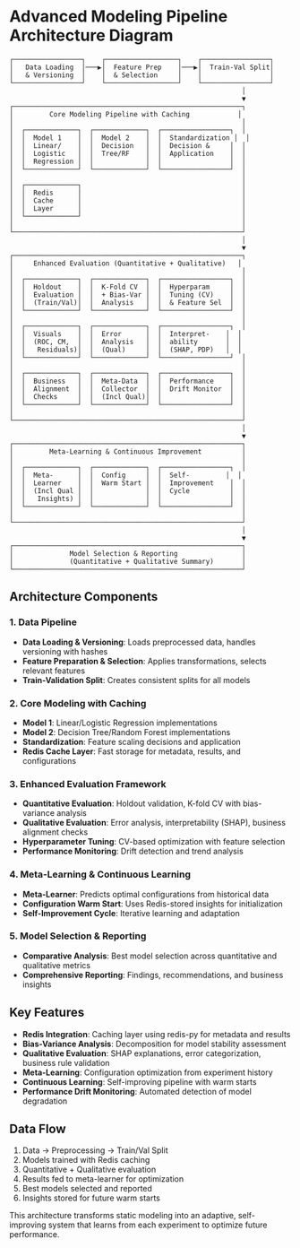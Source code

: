 # Advanced Modeling Pipeline Architecture Diagram

```
┌─────────────────┐    ┌──────────────────┐    ┌─────────────────┐
│   Data Loading  │───▶│  Feature Prep    │───▶│  Train-Val Split│
│   & Versioning  │    │  & Selection     │    │                 │
└─────────────────┘    └──────────────────┘    └─────────────────┘
                                                          │
                                                          ▼
┌─────────────────────────────────────────────────────────┐
│         Core Modeling Pipeline with Caching            │
│                                                         │
│  ┌─────────────┐  ┌─────────────┐  ┌─────────────────┐  │
│  │  Model 1    │  │  Model 2    │  │  Standardization │  │
│  │  Linear/    │  │  Decision   │  │  Decision &     │  │
│  │  Logistic   │  │  Tree/RF    │  │  Application    │  │
│  │  Regression │  │             │  │                 │  │
│  └─────────────┘  └─────────────┘  └─────────────────┘  │
│                                                         │
│  ┌─────────────┐                                        │
│  │  Redis      │                                        │
│  │  Cache      │                                        │
│  │  Layer      │                                        │
│  └─────────────┘                                        │
│                                                         │
└─────────────────────────────────────────────────────────┘
                                                          │
                                                          ▼
┌─────────────────────────────────────────────────────────┐
│     Enhanced Evaluation (Quantitative + Qualitative)   │
│                                                         │
│  ┌─────────────┐  ┌─────────────┐  ┌─────────────────┐  │
│  │  Holdout    │  │  K-Fold CV  │  │  Hyperparam     │  │
│  │  Evaluation │  │  + Bias-Var │  │  Tuning (CV)    │  │
│  │  (Train/Val)│  │  Analysis   │  │  & Feature Sel  │  │
│  └─────────────┘  └─────────────┘  └─────────────────┘  │
│                                                         │
│  ┌─────────────┐  ┌─────────────┐  ┌─────────────────┐  │
│  │  Visuals    │  │  Error      │  │  Interpret-    │  │
│  │  (ROC, CM,  │  │  Analysis   │  │  ability       │  │
│  │   Residuals)│  │  (Qual)     │  │  (SHAP, PDP)   │  │
│  └─────────────┘  └─────────────┘  └─────────────────┘  │
│                                                         │
│  ┌─────────────┐  ┌─────────────┐  ┌─────────────────┐  │
│  │  Business   │  │  Meta-Data  │  │  Performance    │  │
│  │  Alignment  │  │  Collector  │  │  Drift Monitor  │  │
│  │  Checks     │  │  (Incl Qual)│  │                 │  │
│  └─────────────┘  └─────────────┘  └─────────────────┘  │
│                                                         │
└─────────────────────────────────────────────────────────┘
                                                          │
                                                          ▼
┌─────────────────────────────────────────────────────────┐
│         Meta-Learning & Continuous Improvement          │
│                                                         │
│  ┌─────────────┐  ┌─────────────┐  ┌─────────────────┐  │
│  │  Meta-      │  │  Config     │  │  Self-         │  │
│  │  Learner    │  │  Warm Start │  │  Improvement    │  │
│  │  (Incl Qual │  │             │  │  Cycle          │  │
│  │   Insights) │  │             │  │                 │  │
│  └─────────────┘  └─────────────┘  └─────────────────┘  │
│                                                         │
└─────────────────────────────────────────────────────────┘
                                                          │
                                                          ▼
┌─────────────────────────────────────────────────────────┐
│              Model Selection & Reporting                │
│              (Quantitative + Qualitative Summary)       │
└─────────────────────────────────────────────────────────┘
```

## Architecture Components

### 1. Data Pipeline
- **Data Loading & Versioning**: Loads preprocessed data, handles versioning with hashes
- **Feature Preparation & Selection**: Applies transformations, selects relevant features
- **Train-Validation Split**: Creates consistent splits for all models

### 2. Core Modeling with Caching
- **Model 1**: Linear/Logistic Regression implementations
- **Model 2**: Decision Tree/Random Forest implementations
- **Standardization**: Feature scaling decisions and application
- **Redis Cache Layer**: Fast storage for metadata, results, and configurations

### 3. Enhanced Evaluation Framework
- **Quantitative Evaluation**: Holdout validation, K-fold CV with bias-variance analysis
- **Qualitative Evaluation**: Error analysis, interpretability (SHAP), business alignment checks
- **Hyperparameter Tuning**: CV-based optimization with feature selection
- **Performance Monitoring**: Drift detection and trend analysis

### 4. Meta-Learning & Continuous Learning
- **Meta-Learner**: Predicts optimal configurations from historical data
- **Configuration Warm Start**: Uses Redis-stored insights for initialization
- **Self-Improvement Cycle**: Iterative learning and adaptation

### 5. Model Selection & Reporting
- **Comparative Analysis**: Best model selection across quantitative and qualitative metrics
- **Comprehensive Reporting**: Findings, recommendations, and business insights

## Key Features
- **Redis Integration**: Caching layer using redis-py for metadata and results
- **Bias-Variance Analysis**: Decomposition for model stability assessment
- **Qualitative Evaluation**: SHAP explanations, error categorization, business rule validation
- **Meta-Learning**: Configuration optimization from experiment history
- **Continuous Learning**: Self-improving pipeline with warm starts
- **Performance Drift Monitoring**: Automated detection of model degradation

## Data Flow
1. Data → Preprocessing → Train/Val Split
2. Models trained with Redis caching
3. Quantitative + Qualitative evaluation
4. Results fed to meta-learner for optimization
5. Best models selected and reported
6. Insights stored for future warm starts

This architecture transforms static modeling into an adaptive, self-improving system that learns from each experiment to optimize future performance.